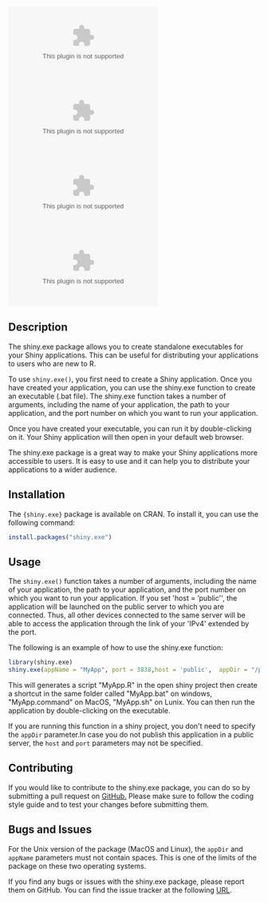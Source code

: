 [![CRAN/METACRAN](https://www.r-pkg.org/badges/version/shiny.exe)](https://cran.r-project.org/package=shiny.exe)
![CRAN/METACRAN](https://badgen.net/cran/license/shiny.exe)
[![](https://cranlogs.r-pkg.org/badges/shiny.exe)](https://cran.r-project.org/package=shiny.exe)
[![](https://cranlogs.r-pkg.org/badges/grand-total/shiny.exe?color=brightgreen)](https://cran.r-project.org/package=shiny.exe)

## Description

The shiny.exe package allows you to create standalone executables for your Shiny applications. This can be useful for distributing your applications to users who are new to R.

To use `shiny.exe()`, you first need to create a Shiny application. Once you have created your application, you can use the shiny.exe function to create an executable (.bat file). The shiny.exe function takes a number of arguments, including the name of your application, the path to your application, and the port number on which you want to run your application.

Once you have created your executable, you can run it by double-clicking on it. Your Shiny application will then open in your default web browser.

The shiny.exe package is a great way to make your Shiny applications more accessible to users. It is easy to use and it can help you to distribute your applications to a wider audience.

## Installation

The `{shiny.exe}` package is available on CRAN. To install it, you can use the following command:


```r
install.packages("shiny.exe")

```

## Usage

The `shiny.exe()` function takes a number of arguments, including the name of your application, the path to your application, and the port number on which you want to run your application. If you set 'host = ’public'', the application will be launched on the public server to which you are connected. Thus, all other devices connected to the same server will be able to access the application through the link of your 'IPv4' extended by the port.

The following is an example of how to use the shiny.exe function:

```r
library(shiny.exe)
shiny.exe(appName = "MyApp", port = 3838,host = 'public',  appDir = "/path/to/my/app")
```

This will generates a script "MyApp.R" in the open shiny project then create a shortcut in the same folder called "MyApp.bat" on windows, "MyApp.command" on MacOS, "MyApp.sh" on Lunix. You can then run the application by double-clicking on the executable.

If you are running this function in a shiny project, you don't need to specify the `appDir` parameter.In case you do not publish this application in a public server, the `host` and `port` parameters may not be specified.

## Contributing

If you would like to contribute to the shiny.exe package, you can do so by submitting a pull request on [GitHub.](https://github.com/AODiakite/shiny.exe) Please make sure to follow the coding style guide and to test your changes before submitting them.

## Bugs and Issues

For the Unix version of the package (MacOS and Linux), the `appDir` and `appName` parameters must not contain spaces. This is one of the limits of the package on these two operating systems.

If you find any bugs or issues with the shiny.exe package, please report them on GitHub. You can find the issue tracker at the following [URL](https://github.com/AODiakite/shiny.exe/issues).


